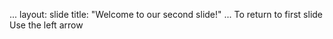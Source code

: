...
layout: slide
title: "Welcome to our second slide!"
...
To return to first slide
Use the left arrow
